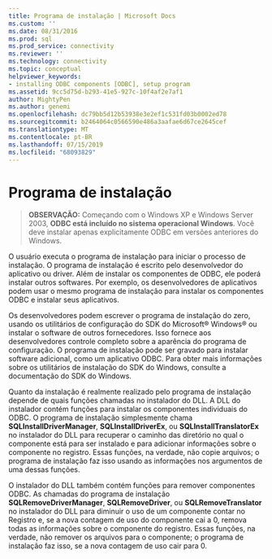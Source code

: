 ```yaml
---
title: Programa de instalação | Microsoft Docs
ms.custom: ''
ms.date: 08/31/2016
ms.prod: sql
ms.prod_service: connectivity
ms.reviewer: ''
ms.technology: connectivity
ms.topic: conceptual
helpviewer_keywords:
- installing ODBC components [ODBC], setup program
ms.assetid: 9cc5d75d-b293-41e5-927c-10f4af2e7af1
author: MightyPen
ms.author: genemi
ms.openlocfilehash: dc79bb5d12b53938e3e2ef1c531fd03b0002ed78
ms.sourcegitcommit: b2464064c0566590e486a3aafae6d67ce2645cef
ms.translationtype: MT
ms.contentlocale: pt-BR
ms.lasthandoff: 07/15/2019
ms.locfileid: "68093829"
---
```

# <a name="setup-program"></a>Programa de instalação
> **OBSERVAÇÃO:** Começando com o Windows XP e Windows Server 2003, **ODBC está incluído no sistema operacional Windows**. Você deve instalar apenas explicitamente ODBC em versões anteriores do Windows.  
  
 O usuário executa o programa de instalação para iniciar o processo de instalação. O programa de instalação é escrito pelo desenvolvedor do aplicativo ou driver. Além de instalar os componentes de ODBC, ele poderá instalar outros softwares. Por exemplo, os desenvolvedores de aplicativos podem usar o mesmo programa de instalação para instalar os componentes ODBC e instalar seus aplicativos.  
  
 Os desenvolvedores podem escrever o programa de instalação do zero, usando os utilitários de configuração do SDK do Microsoft® Windows® ou instalar o software de outros fornecedores. Isso fornece aos desenvolvedores controle completo sobre a aparência do programa de configuração. O programa de instalação pode ser gravado para instalar software adicional, como um aplicativo ODBC. Para obter mais informações sobre os utilitários de instalação do SDK do Windows, consulte a documentação do SDK do Windows.  
  
 Quanto da instalação é realmente realizado pelo programa de instalação depende de quais funções chamadas no instalador do DLL. A DLL do instalador contém funções para instalar os componentes individuais do ODBC. O programa de instalação simplesmente chama **SQLInstallDriverManager**, **SQLInstallDriverEx**, ou **SQLInstallTranslatorEx** no instalador do DLL para recuperar o caminho das diretório no qual o componente está para ser instalado e para adicionar informações sobre o componente no registro. Essas funções, na verdade, não copie arquivos; o programa de instalação faz isso usando as informações nos argumentos de uma dessas funções.  
  
 O instalador do DLL também contém funções para remover componentes ODBC. As chamadas do programa de instalação **SQLRemoveDriverManager**, **SQLRemoveDriver**, ou **SQLRemoveTranslator** no instalador do DLL para diminuir o uso de um componente contar no Registro e, se a nova contagem de uso do componente cai a 0, remova todas as informações sobre o componente do registro. Essas funções, na verdade, não remover os arquivos para o componente; o programa de instalação faz isso, se a nova contagem de uso cair para 0.
